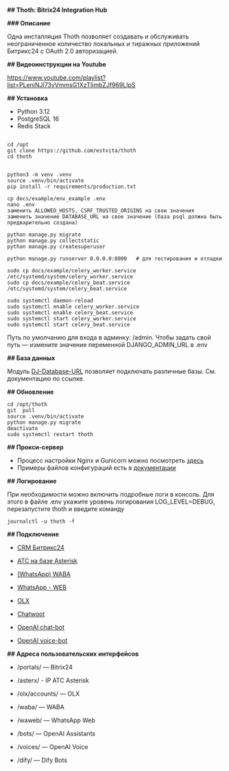**## Thoth: Bitrix24 Integration Hub**

**### Описание**

Одна инсталляция Thoth позволяет создавать и обслуживать неограниченное количество локальных и тиражных приложений Битрикс24 с OAuth 2.0 авторизацией.

**## Видеоинструкции на Youtube**

https://www.youtube.com/playlist?list=PLeniNJl73vVmmsG1XzTlimbZJf969LIpS

**## Установка**

+ Python 3.12
+ PostgreSQL 16
+ Redis Stack

```

cd /opt
git clone https://github.com/estvita/thoth
cd thoth


python3 -m venv .venv
source .venv/bin/activate
pip install -r requirements/production.txt

cp docs/example/env_example .env
nano .env
заменить ALLOWED_HOSTS, CSRF_TRUSTED_ORIGINS на свои значения
заменить значение DATABASE_URL на свое значение (база psql должна быть предварительно создана)

python manage.py migrate
python manage.py collectstatic
python manage.py createsuperuser

python manage.py runserver 0.0.0.0:8000   # для тестирования и отладки

sudo cp docs/example/celery_worker.service /etc/systemd/system/celery_worker.service
sudo cp docs/example/celery_beat.service /etc/systemd/system/celery_beat.service

sudo systemctl daemon-reload
sudo systemctl enable celery_worker.service
sudo systemctl enable celery_beat.service
sudo systemctl start celery_worker.service
sudo systemctl start celery_beat.service
```
Путь по умолчанию для входа в админку: /admin. Чтобы задать свой путь — измените значение переменной DJANGO_ADMIN_URL в .env

**## База данных**

Модуль [DJ-Database-URL](https://github.com/jazzband/dj-database-url?tab=readme-ov-file#url-schema) позволяет подключать различные базы. См. документацию по ссылке.


**## Обновление**
```
cd /opt/thoth
git  pull
source .venv/bin/activate
python manage.py migrate
deactivate
sudo systemctl restart thoth
```

**## Прокси-сервер**

+ Процесс настройки Nginx и Gunicorn можно посмотреть [здесь](https://www.digitalocean.com/community/tutorials/how-to-set-up-django-with-postgres-nginx-and-gunicorn-on-ubuntu)
+ Примеры файлов конфигураций есть в [документации](/docs/example)

**## Логирование**

При необходимости можно включить подробные логи в консоль. Для этого в файле .env укажите уровень логирования LOG_LEVEL=DEBUG, перезапустите thoth и введите команду

```
journalctl -u thoth -f
```

**## Подключение**

+ [CRM Битрикс24](/docs/bitrix.ru.md)
+ [АТС на базе Asterisk](/docs/asterx.ru.md)
+ [(WhatsApp) WABA](/docs/waba.md)
+ [WhatsApp - WEB](/docs/waweb.ru.md)
+ [OLX](/docs/olx.md)


+ [Chatwoot](/docs/chatwoot.md)
+ [OpenAI chat-bot](/docs/openai_bot.md)
+ [OpenAI voice-bot](/docs/openai_voice.md)

**## Адреса пользовательских интерфейсов**

+ /portals/ — Bitrix24
+ /asterx/ - IP АТС Asterisk
+ /olx/accounts/ — OLX
+ /waba/ — WABA
+ /waweb/ — WhatsApp Web


+ /bots/ — OpenAI Assistants
+ /voices/ — OpenAI Voice
+ /dify/ — Dify Bots
